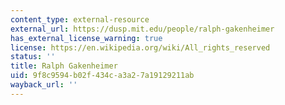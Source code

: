 ```yaml
---
content_type: external-resource
external_url: https://dusp.mit.edu/people/ralph-gakenheimer
has_external_license_warning: true
license: https://en.wikipedia.org/wiki/All_rights_reserved
status: ''
title: Ralph Gakenheimer
uid: 9f8c9594-b02f-434c-a3a2-7a19129211ab
wayback_url: ''
---
```

